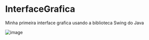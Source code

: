# InterfaceGrafica
Minha primeira interface grafica usando a biblioteca Swing do Java 

![image](https://user-images.githubusercontent.com/84419782/182183865-bd817322-2a24-45f8-b334-69dcee02b0d9.png)

